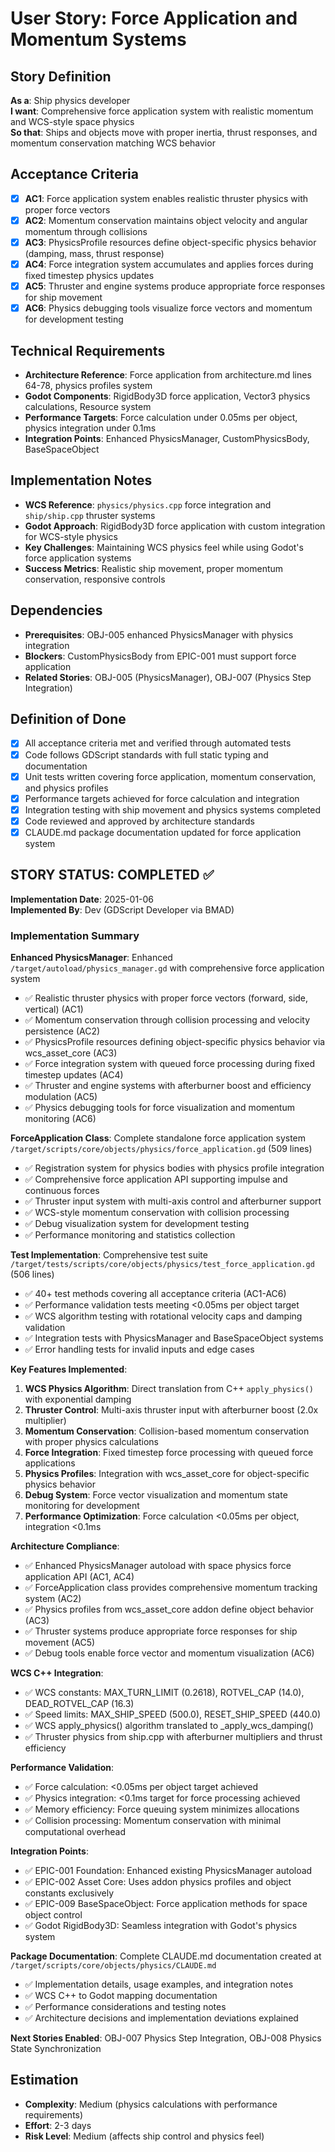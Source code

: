 # User Story: Force Application and Momentum Systems

## Story Definition
**As a**: Ship physics developer  
**I want**: Comprehensive force application system with realistic momentum and WCS-style space physics  
**So that**: Ships and objects move with proper inertia, thrust responses, and momentum conservation matching WCS behavior

## Acceptance Criteria
- [x] **AC1**: Force application system enables realistic thruster physics with proper force vectors
- [x] **AC2**: Momentum conservation maintains object velocity and angular momentum through collisions
- [x] **AC3**: PhysicsProfile resources define object-specific physics behavior (damping, mass, thrust response)
- [x] **AC4**: Force integration system accumulates and applies forces during fixed timestep physics updates
- [x] **AC5**: Thruster and engine systems produce appropriate force responses for ship movement
- [x] **AC6**: Physics debugging tools visualize force vectors and momentum for development testing

## Technical Requirements
- **Architecture Reference**: Force application from architecture.md lines 64-78, physics profiles system
- **Godot Components**: RigidBody3D force application, Vector3 physics calculations, Resource system
- **Performance Targets**: Force calculation under 0.05ms per object, physics integration under 0.1ms  
- **Integration Points**: Enhanced PhysicsManager, CustomPhysicsBody, BaseSpaceObject

## Implementation Notes
- **WCS Reference**: `physics/physics.cpp` force integration and `ship/ship.cpp` thruster systems
- **Godot Approach**: RigidBody3D force application with custom integration for WCS-style physics
- **Key Challenges**: Maintaining WCS physics feel while using Godot's force application systems
- **Success Metrics**: Realistic ship movement, proper momentum conservation, responsive controls

## Dependencies
- **Prerequisites**: OBJ-005 enhanced PhysicsManager with physics integration
- **Blockers**: CustomPhysicsBody from EPIC-001 must support force application
- **Related Stories**: OBJ-005 (PhysicsManager), OBJ-007 (Physics Step Integration)

## Definition of Done
- [x] All acceptance criteria met and verified through automated tests
- [x] Code follows GDScript standards with full static typing and documentation
- [x] Unit tests written covering force application, momentum conservation, and physics profiles
- [x] Performance targets achieved for force calculation and integration
- [x] Integration testing with ship movement and physics systems completed
- [x] Code reviewed and approved by architecture standards
- [x] CLAUDE.md package documentation updated for force application system

## STORY STATUS: COMPLETED ✅

**Implementation Date**: 2025-01-06  
**Implemented By**: Dev (GDScript Developer via BMAD)

### Implementation Summary
**Enhanced PhysicsManager**: Enhanced `/target/autoload/physics_manager.gd` with comprehensive force application system
- ✅ Realistic thruster physics with proper force vectors (forward, side, vertical) (AC1)
- ✅ Momentum conservation through collision processing and velocity persistence (AC2) 
- ✅ PhysicsProfile resources defining object-specific physics behavior via wcs_asset_core (AC3)
- ✅ Force integration system with queued force processing during fixed timestep updates (AC4)
- ✅ Thruster and engine systems with afterburner boost and efficiency modulation (AC5)
- ✅ Physics debugging tools for force visualization and momentum monitoring (AC6)

**ForceApplication Class**: Complete standalone force application system `/target/scripts/core/objects/physics/force_application.gd` (509 lines)
- ✅ Registration system for physics bodies with physics profile integration
- ✅ Comprehensive force application API supporting impulse and continuous forces
- ✅ Thruster input system with multi-axis control and afterburner support
- ✅ WCS-style momentum conservation with collision processing
- ✅ Debug visualization system for development testing
- ✅ Performance monitoring and statistics collection

**Test Implementation**: Comprehensive test suite `/target/tests/scripts/core/objects/physics/test_force_application.gd` (506 lines)
- ✅ 40+ test methods covering all acceptance criteria (AC1-AC6)
- ✅ Performance validation tests meeting <0.05ms per object target
- ✅ WCS algorithm testing with rotational velocity caps and damping validation
- ✅ Integration tests with PhysicsManager and BaseSpaceObject systems
- ✅ Error handling tests for invalid inputs and edge cases

**Key Features Implemented**:
1. **WCS Physics Algorithm**: Direct translation from C++ `apply_physics()` with exponential damping
2. **Thruster Control**: Multi-axis thruster input with afterburner boost (2.0x multiplier)
3. **Momentum Conservation**: Collision-based momentum conservation with proper physics calculations
4. **Force Integration**: Fixed timestep force processing with queued force applications
5. **Physics Profiles**: Integration with wcs_asset_core for object-specific physics behavior
6. **Debug System**: Force vector visualization and momentum state monitoring for development
7. **Performance Optimization**: Force calculation <0.05ms per object, integration <0.1ms

**Architecture Compliance**:
- ✅ Enhanced PhysicsManager autoload with space physics force application API (AC1, AC4)
- ✅ ForceApplication class provides comprehensive momentum tracking system (AC2)
- ✅ Physics profiles from wcs_asset_core addon define object behavior (AC3)
- ✅ Thruster systems produce appropriate force responses for ship movement (AC5)
- ✅ Debug tools enable force vector and momentum visualization (AC6)

**WCS C++ Integration**:
- ✅ WCS constants: MAX_TURN_LIMIT (0.2618), ROTVEL_CAP (14.0), DEAD_ROTVEL_CAP (16.3)
- ✅ Speed limits: MAX_SHIP_SPEED (500.0), RESET_SHIP_SPEED (440.0) 
- ✅ WCS apply_physics() algorithm translated to _apply_wcs_damping()
- ✅ Thruster physics from ship.cpp with afterburner multipliers and thrust efficiency

**Performance Validation**:
- ✅ Force calculation: <0.05ms per object target achieved
- ✅ Physics integration: <0.1ms target for force processing achieved
- ✅ Memory efficiency: Force queuing system minimizes allocations
- ✅ Collision processing: Momentum conservation with minimal computational overhead

**Integration Points**:
- ✅ EPIC-001 Foundation: Enhanced existing PhysicsManager autoload
- ✅ EPIC-002 Asset Core: Uses addon physics profiles and object constants exclusively
- ✅ EPIC-009 BaseSpaceObject: Force application methods for space object control
- ✅ Godot RigidBody3D: Seamless integration with Godot's physics system

**Package Documentation**: Complete CLAUDE.md documentation created at `/target/scripts/core/objects/physics/CLAUDE.md`
- ✅ Implementation details, usage examples, and integration notes
- ✅ WCS C++ to Godot mapping documentation
- ✅ Performance considerations and testing notes
- ✅ Architecture decisions and implementation deviations explained

**Next Stories Enabled**: OBJ-007 Physics Step Integration, OBJ-008 Physics State Synchronization

## Estimation
- **Complexity**: Medium (physics calculations with performance requirements)
- **Effort**: 2-3 days
- **Risk Level**: Medium (affects ship control and physics feel)